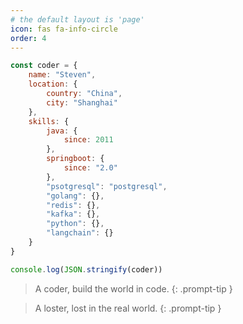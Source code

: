 ```yaml
---
# the default layout is 'page'
icon: fas fa-info-circle
order: 4
---
```


```js
const coder = {
    name: "Steven",
    location: {
        country: "China",
        city: "Shanghai"
    },
    skills: {
        java: {
            since: 2011
        },
        springboot: {
            since: "2.0"
        },
        "psotgresql": "postgresql",
        "golang": {},
        "redis": {},
        "kafka": {},
        "python": {},
        "langchain": {}
    }
}

console.log(JSON.stringify(coder))
```
> A coder, build the world in code.
{: .prompt-tip }

> A loster, lost in the real world.
{: .prompt-tip }
